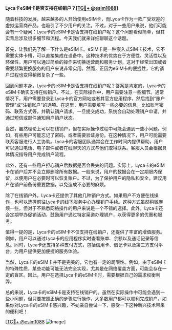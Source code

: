 **Lyca卡eSIM卡是否支持在线销户？[[TG💪+ @esim1088](https://t.me/s/esim1088)]**

随着科技的发展，越来越多的人开始使用eSIM卡，而Lyca卡作为一款广受欢迎的虚拟运营商产品，也吸引了不少用户的关注。不过，对于一些用户来说，他们可能会有一个疑问：Lyca卡的eSIM卡是否支持在线销户呢？这个问题看似简单，但其实背后涉及很多细节和流程。今天我们就来详细聊聊这个话题。

首先，让我们先了解一下什么是eSIM卡。eSIM卡是一种嵌入式SIM卡技术，它不需要实体卡槽，可以直接集成在设备中。这种技术的优势在于方便性、灵活性以及环保性。用户可以通过简单的操作来切换运营商和服务计划，这对于经常出国或者需要频繁更换服务的用户来说非常实用。然而，正因为eSIM卡的便捷性，它的销户过程也变得稍微复杂了一些。

回到问题本身，Lyca卡的eSIM卡是否支持在线销户呢？答案是肯定的，Lyca卡的eSIM卡确实支持在线销户。不过，在实际操作中，用户需要注意一些细节。通常情况下，用户需要登录到Lyca卡的官方网站或者其官方应用程序，然后找到“账户管理”或“注销账户”的选项。在这里，用户需要填写一些必要的信息，比如账号密码、联系方式等，并确认销户请求。一旦提交成功，系统会自动处理销户申请，并通过短信或邮件通知用户销户状态。

当然，虽然理论上可以在线销户，但在实际操作过程中可能会遇到一些小问题。例如，有些用户可能忘记了密码，或者需要验证身份。在这种情况下，用户可能需要联系客服进行人工协助。Lyca卡的客服团队通常会在工作时间内提供帮助，用户可以通过电话、电子邮件或者在线聊天的方式与他们取得联系。客服人员会根据具体情况指导用户完成销户流程。

此外，还有一些用户担心销户后数据是否会丢失的问题。实际上，Lyca卡的eSIM卡在销户后并不会立即删除所有数据。一般来说，用户的数据会在一定期限内保留，以便用户在必要时可以恢复账户。不过，为了保护用户的隐私和安全，建议用户在销户前备份重要数据，以免造成不必要的麻烦。

除了在线销户外，Lyca卡还提供了其他几种销户方式。如果用户不方便在线操作，也可以选择前往Lyca卡的线下服务中心办理销户手续。这种方式虽然稍微麻烦一些，但对于不熟悉网络操作的用户来说是一个不错的选择。此外，Lyca卡还会定期举办促销活动，鼓励用户通过特定渠道办理销户，以获得更多的优惠和服务。

值得一提的是，Lyca卡的eSIM卡不仅支持在线销户，还提供了丰富的增值服务。例如，用户可以通过Lyca卡的应用程序实时查看账单、余额以及通话记录等信息。同时，Lyca卡还支持多种支付方式，包括信用卡、借记卡以及第三方支付平台，为用户提供更加便捷的服务体验。

当然，Lyca卡的eSIM卡并不是完美的，它也有一定的局限性。例如，由于eSIM卡的特殊性质，某些功能可能无法完全实现，尤其是在网络覆盖方面，可能会存在一定的盲区。因此，用户在选择Lyca卡的eSIM卡时，需要根据自己的需求权衡利弊。

总的来说，Lyca卡的eSIM卡是支持在线销户的。虽然在实际操作中可能会遇到一些小问题，但只要按照正确的步骤进行操作，大多数用户都可以顺利完成销户。如果你对Lyca卡的eSIM卡感兴趣，不妨亲自尝试一下，感受一下这种新兴技术带来的便利吧！

[[TG💪+ @esim1088](https://t.me/s/esim1088) ![Image](https://i.postimg.cc/4NQfJmqS/Snipaste-2025-05-13-00-14-12.png)]
